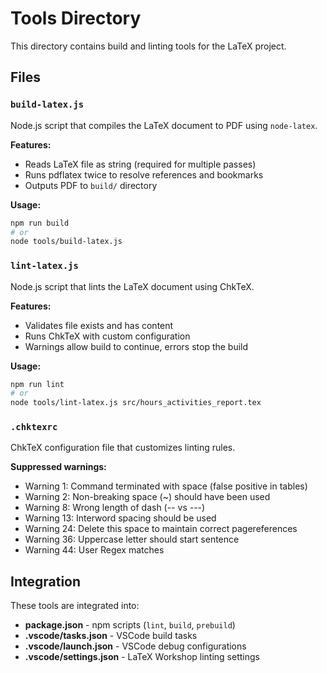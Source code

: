 # Tools Directory

This directory contains build and linting tools for the LaTeX project.

## Files

### `build-latex.js`
Node.js script that compiles the LaTeX document to PDF using `node-latex`.

**Features:**
- Reads LaTeX file as string (required for multiple passes)
- Runs pdflatex twice to resolve references and bookmarks
- Outputs PDF to `build/` directory

**Usage:**
```bash
npm run build
# or
node tools/build-latex.js
```

### `lint-latex.js`
Node.js script that lints the LaTeX document using ChkTeX.

**Features:**
- Validates file exists and has content
- Runs ChkTeX with custom configuration
- Warnings allow build to continue, errors stop the build

**Usage:**
```bash
npm run lint
# or
node tools/lint-latex.js src/hours_activities_report.tex
```

### `.chktexrc`
ChkTeX configuration file that customizes linting rules.

**Suppressed warnings:**
- Warning 1: Command terminated with space (false positive in tables)
- Warning 2: Non-breaking space (~) should have been used
- Warning 8: Wrong length of dash (-- vs ---)
- Warning 13: Interword spacing should be used
- Warning 24: Delete this space to maintain correct pagereferences
- Warning 36: Uppercase letter should start sentence
- Warning 44: User Regex matches

## Integration

These tools are integrated into:
- **package.json** - npm scripts (`lint`, `build`, `prebuild`)
- **.vscode/tasks.json** - VSCode build tasks
- **.vscode/launch.json** - VSCode debug configurations
- **.vscode/settings.json** - LaTeX Workshop linting settings
